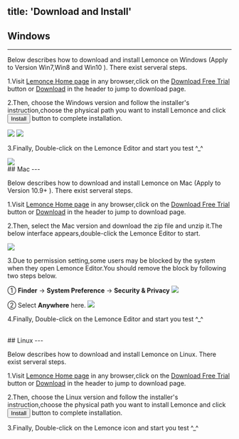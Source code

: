 title: 'Download and Install'
---
## Windows
---

Below describes how to download and install Lemonce on Windows (Apply to Version Win7,Win8 and Win10 ). There exist serveral steps.

1.Visit [Lemonce Home page](/index.html) in any browser,click on the <a class="btn-teal" href="https://license.lemonce.com:8082/#/download">Download Free Trial</a> button or <a class="btn-black" href="https://license.lemonce.com:8082/#/download">Download</a> in the header to jump to download page. 

2.Then, choose the Windows version and follow the installer's instruction,choose the physical path you want to install Lemonce and click <button>Install</button> button to complete installation.

<img src="/images/setup/download-windows-01.png">
<img src="/images/setup/download-windows-02.png">

3.Finally, Double-click on the Lemonce Editor and start you test ^_^

<img src="/images/setup/download-windows-03.png">

<br/>
## Mac
---

Below describes how to download and install Lemonce on Mac (Apply to Version 10.9+ ). There exist serveral steps.

1.Visit [Lemonce Home page](/index.html) in any browser,click on the <a class="btn-teal" href="https://license.lemonce.com:8082/#/download">Download Free Trial</a> button or <a class="btn-black" href="https://license.lemonce.com:8082/#/download">Download</a> in the header to jump to download page. 

2.Then, select the Mac version and download the zip file and unzip it.The below interface appears,double-click the Lemonce Editor to start.

<img class="box-shadow" src="/images/setup/download-mac-01.png">

3.Due to permission setting,some users may be blocked by the system when they open Lemonce Editor.You should remove the block by following two steps below.

① **Finder** → **System Preference** → **Security & Privacy**
<img class="box-shadow" src="/images/setup/download-mac-02.png">

② Select **Anywhere** here.
<img class="box-shadow" src="/images/setup/download-mac-03.png">

4.Finally, Double-click on the Lemonce Editor and start you test ^_^

<br/>
## Linux
---

Below describes how to download and install Lemonce on Linux. There exist serveral steps.

1.Visit [Lemonce Home page](/index.html) in any browser,click on the <a class="btn-teal" href="https://license.lemonce.com:8082/#/download">Download Free Trial</a> button or <a class="btn-black" href="https://license.lemonce.com:8082/#/download">Download</a> in the header to jump to download page. 

2.Then, choose the Linux version and follow the installer's instruction,choose the physical path you want to install Lemonce and click <button>Install</button> button to complete installation.

3.Finally, Double-click on the Lemonce icon and start you test ^_^
